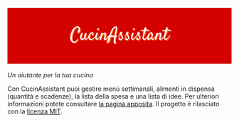 ![CucinAssistant](application/static/img/banner.png)

_Un aiutante per la tua cucina_

Con CucinAssistant puoi gestire menù settimanali, alimenti in dispensa (quantità e scadenze), la lista della spesa e una lista di idee.
Per ulteriori informazioni potete consultare [la pagina apposita](https://ca.gianlucaparri.me/info).
Il progetto è rilasciato con la [licenza MIT](/blob/main/LICENSE).
